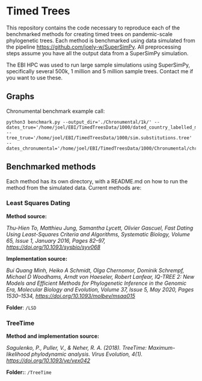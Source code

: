 # Timed Trees
This repository contains the code necessary to reproduce each of the benchmarked methods for creating timed trees on pandemic-scale phylogenetic trees.
Each method is benchmarked using data simulated from the pipeline https://github.com/joely-w/SuperSimPy. All preprocessing steps assume you have all the output data from a SuperSimPy simulation.


The EBI HPC was used to run large sample simulations using SuperSimPy, specifically several 500k, 1 million and 5 million sample trees.
Contact me if you want to use these.

## Graphs
Chronumental benchmark example call: 
```shell
python3 benchmark.py --output_dir='./Chronumental/1k/' --dates_true='/home/joel/EBI/TimedTreesData/1000/dated_country_labelled_metadata.tsv' --tree_true='/home/joel/EBI/TimedTreesData/1000/sim.substitutions.tree' --dates_chronumental='/home/joel/EBI/TimedTreesData/1000/Chronumental/chronumental_dates.tsv'
```
## Benchmarked methods
Each method has its own directory, with a README.md on how to run the method from the simulated data. 
Current methods are: 

### Least Squares Dating 
**Method source:** 

*Thu-Hien To, Matthieu Jung, Samantha Lycett, Olivier Gascuel, Fast Dating Using Least-Squares Criteria and Algorithms, Systematic Biology, Volume 65, Issue 1, January 2016, Pages 82–97, https://doi.org/10.1093/sysbio/syv068*

**Implementation source:** 

*Bui Quang Minh, Heiko A Schmidt, Olga Chernomor, Dominik Schrempf, Michael D Woodhams, Arndt von Haeseler, Robert Lanfear, IQ-TREE 2: New Models and Efficient Methods for Phylogenetic Inference in the Genomic Era, Molecular Biology and Evolution, Volume 37, Issue 5, May 2020, Pages 1530–1534, https://doi.org/10.1093/molbev/msaa015*

**Folder**: `/LSD`
### TreeTime
**Method and implementation source:** 

*Sagulenko, P., Puller, V., & Neher, R. A. (2018). TreeTime: Maximum-likelihood phylodynamic analysis. Virus Evolution, 4(1). https://doi.org/10.1093/ve/vex042*

**Folder:**: `/TreeTime`